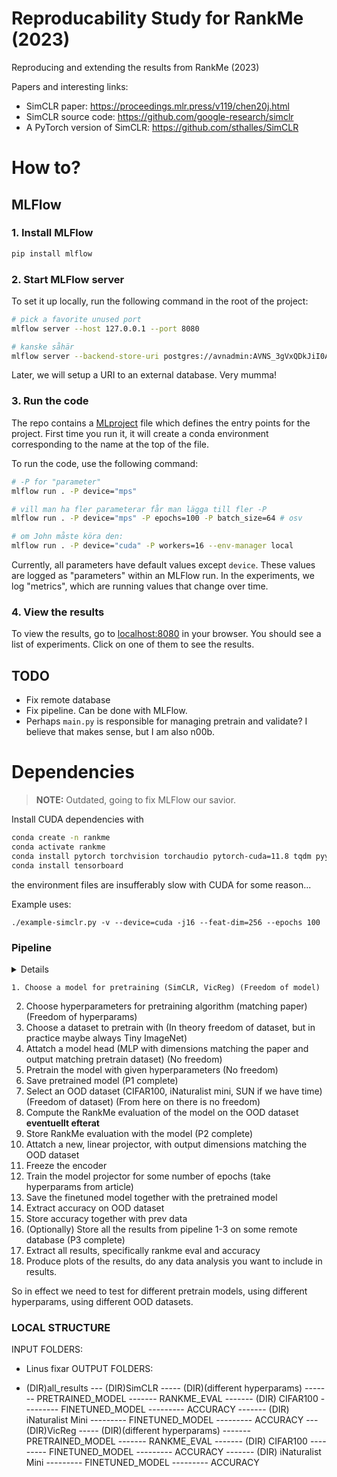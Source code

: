# Reproducability Study for RankMe (2023)
Reproducing and extending the results from RankMe (2023)

Papers and interesting links:

* SimCLR paper: https://proceedings.mlr.press/v119/chen20j.html
* SimCLR source code: https://github.com/google-research/simclr
* A PyTorch version of SimCLR: https://github.com/sthalles/SimCLR

# How to?

## MLFlow

### 1. Install MLFlow

```sh
pip install mlflow
```

### 2. Start MLFlow server

To set it up locally, run the following command in the root of the project:

```sh
# pick a favorite unused port
mlflow server --host 127.0.0.1 --port 8080

# kanske såhär
mlflow server --backend-store-uri postgres://avnadmin:AVNS_3gVxQDkJiI0AmDebBM3@rankme-reprod-rankme.a.aivencloud.com:12005/defaultdb?sslmode=require

```

Later, we will setup a URI to an external database. Very mumma!

### 3. Run the code
The repo contains a [MLproject](MLproject) file which defines the entry points for the project. First time you run it, it will create a conda environment corresponding to the name at the top of the file. 

To run the code, use the following command:

```sh
# -P for "parameter"
mlflow run . -P device="mps"

# vill man ha fler parameterar får man lägga till fler -P
mlflow run . -P device="mps" -P epochs=100 -P batch_size=64 # osv

# om John måste köra den:
mlflow run . -P device="cuda" -P workers=16 --env-manager local
```

Currently, all parameters have default values except `device`. These values are logged as "parameters" within an MLFlow run. In the experiments, we log "metrics", which are running values that change over time.

### 4. View the results

To view the results, go to [localhost:8080](http://localhost:8080) in your browser. You should see a list of experiments. Click on one of them to see the results.

## TODO

* Fix remote database
* Fix pipeline. Can be done with MLFlow.
* Perhaps `main.py` is responsible for managing pretrain and validate? I believe that makes sense, but I am also n00b.



# Dependencies

> **NOTE:** Outdated, going to fix MLFlow our savior.


Install CUDA dependencies with
```sh
conda create -n rankme
conda activate rankme
conda install pytorch torchvision torchaudio pytorch-cuda=11.8 tqdm pyyaml -c pytorch -c nvidia
conda install tensorboard
```
the environment files are insufferably slow with CUDA for some reason...


Example uses:
```
./example-simclr.py -v --device=cuda -j16 --feat-dim=256 --epochs 100
```

### Pipeline
<summary> 
    <details>Click to expand</details>

    1. Choose a model for pretraining (SimCLR, VicReg) (Freedom of model)
2. Choose hyperparameters for pretraining algorithm (matching paper) (Freedom of hyperparams)
3. Choose a dataset to pretrain with (In theory freedom of dataset, but in practice maybe always Tiny ImageNet)
4. Attatch a model head (MLP with dimensions matching the paper and output matching pretrain dataset) (No freedom)
5. Pretrain the model with given hyperparameters (No freedom)
6. Save pretrained model
(P1 complete)
7. Select an OOD dataset (CIFAR100, iNaturalist mini, SUN if we have time) (Freedom of dataset)
(From here on there is no freedom)
8. Compute the RankMe evaluation of the model on the OOD dataset **eventuellt efterat**
9. Store RankMe evaluation with the model
(P2 complete)
10. Attatch a new, linear projector, with output dimensions matching the OOD dataset
11. Freeze the encoder
12. Train the model projector for some number of epochs (take hyperparams from article)
13. Save the finetuned model together with the pretrained model
14. Extract accuracy on OOD dataset
15. Store accuracy together with prev data
16. (Optionally) Store all the results from pipeline 1-3 on some remote database
(P3 complete)
17. Extract all results, specifically rankme eval and accuracy
18. Produce plots of the results, do any data analysis you want to include in results.

So in effect we need to test for different pretrain models, using different hyperparams, using different OOD datasets.
</summary>



### LOCAL STRUCTURE
INPUT FOLDERS:
- Linus fixar
OUTPUT FOLDERS:

- (DIR)all_results
--- (DIR)SimCLR
----- (DIR)(different hyperparams)
------- PRETRAINED_MODEL
------- RANKME_EVAL
------- (DIR) CIFAR100
--------- FINETUNED_MODEL
--------- ACCURACY
------- (DIR) iNaturalist Mini
--------- FINETUNED_MODEL
--------- ACCURACY
--- (DIR)VicReg
----- (DIR)(different hyperparams)
------- PRETRAINED_MODEL
------- RANKME_EVAL
------- (DIR) CIFAR100
--------- FINETUNED_MODEL
--------- ACCURACY
------- (DIR) iNaturalist Mini
--------- FINETUNED_MODEL
--------- ACCURACY


